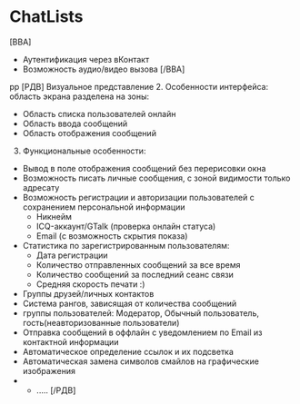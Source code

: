 ChatLists
=========

[ВВА]
* Аутентификация через вКонтакт
* Возможность аудио/видео вызова
[/ВВА]

pp
[РДВ]
Визуальное представление
2. Особенности интерфейса:
    область экрана разделена на зоны:
* Область списка пользователей онлайн
* Область ввода сообщений
* Область отображения сообщений

3. Функциональные особенности:
* Вывод в поле отображения сообщений без перерисовки окна
* Возможность писать личные сообщения, с зоной видимости только адресату
* Возможность регистрации и авторизации пользователей с сохранением персональной информации
  * Никнейм
  * ICQ-аккаунт/GTalk (проверка онлайн статуса)
  * Email (с возможность скрытия показа)
* Статистика по зарегистрированным пользователям:
  * Дата регистрации
  * Количество отправленных сообщений за все время
  * Количество сообщений за последний сеанс связи
  * Средняя скорость печати :) 
* Группы друзей/личных контактов
* Система рангов, зависящая от количества сообщений
* группы пользователей: Модератор, Обычный пользователь, гость(неавторизованные пользователи)
* Отправка сообщений в оффлайн с уведомлением по Email из контактной информации
* Автоматическое определение ссылок и их подсветка
* Автоматическая замена символов смайлов на графические изображения
* * ..... 
[/РДВ]
